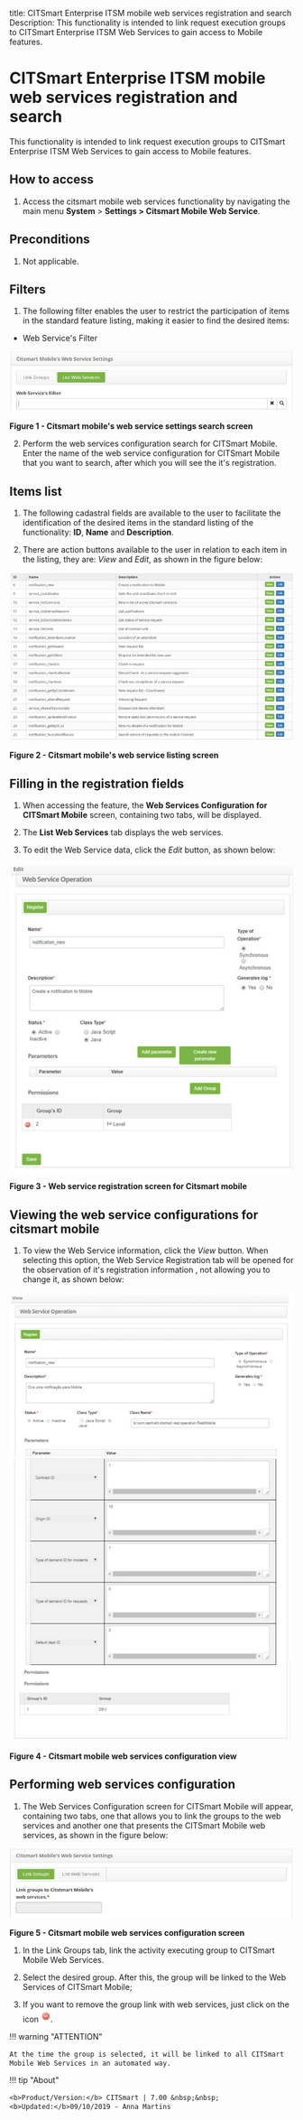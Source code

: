 title: CITSmart Enterprise ITSM mobile web services registration and search
Description: This functionality is intended to link request execution groups to CITSmart Enterprise ITSM Web Services to gain access to Mobile features.

# CITSmart Enterprise ITSM mobile web services registration and search

This functionality is intended to link request execution groups to CITSmart
Enterprise ITSM Web Services to gain access to Mobile features.

How to access
-------------

1.  Access the citsmart mobile web services functionality by navigating the main
    menu **System** > **Settings > Citsmart Mobile Web Service**.

Preconditions
-------------

1.  Not applicable.

Filters
-------

1.  The following filter enables the user to restrict the participation of items
    in the standard feature listing, making it easier to find the desired items:

-   Web Service's Filter

![Pesquisa](images/web-service.img1.jpg)

**Figure 1 - Citsmart mobile's web service settings search screen**

2.  Perform the web services configuration search for CITSmart Mobile. Enter the
    name of the web service configuration for CITSmart Mobile that you want to
    search, after which you will see the it's registration.

Items list
----------

1.  The following cadastral fields are available to the user to facilitate the
    identification of the desired items in the standard listing of the
    functionality: **ID**, **Name** and **Description**.

2.  There are action buttons available to the user in relation to each item in
    the listing, they are: *View* and *Edit*, as shown in the figure below:

![Pesquisa](images/web-service.img2.jpg)

**Figure 2 - Citsmart mobile's web service listing screen**

Filling in the registration fields
----------------------------------

1.  When accessing the feature, the **Web Services Configuration for CITSmart
    Mobile** screen, containing two tabs, will be displayed.

2.  The **List Web Services** tab displays the web services.

3.  To edit the Web Service data, click the *Edit* button, as shown below:

![Pesquisa](images/web-service.img3.jpg)

**Figure 3 - Web service registration screen for Citsmart mobile**

Viewing the web service configurations for citsmart mobile
----------------------------------------------------------

1.  To view the Web Service information, click the *View* button. When selecting
    this option, the Web Service Registration tab will be opened for the
    observation of it's registration information , not allowing you to change
    it, as shown below:

![Pesquisa](images/web-service.img4.jpg)

**Figure 4 - Citsmart mobile web services configuration view**

Performing web services configuration
-------------------------------------

1.  The Web Services Configuration screen for CITSmart Mobile will appear,
    containing two tabs, one that allows you to link the groups to the web
    services and another one that presents the CITSmart Mobile web services, as
    shown in the figure below:

![Pesquisa](images/web-service.img5.jpg)

**Figure 5 - Citsmart mobile web services configuration screen**

1.  In the Link Groups tab, link the activity executing group to CITSmart Mobile
    Web Services.

2.  Select the desired group. After this, the group will be linked to the Web
    Services of CITSmart Mobile;

3.  If you want to remove the group link with web services, just click on the
    icon ![Pesquisa](images/simb-menos.jpg).

!!! warning "ATTENTION"

    At the time the group is selected, it will be linked to all CITSmart
    Mobile Web Services in an automated way.

       
!!! tip "About"

    <b>Product/Version:</b> CITSmart | 7.00 &nbsp;&nbsp;
    <b>Updated:</b>09/10/2019 - Anna Martins


